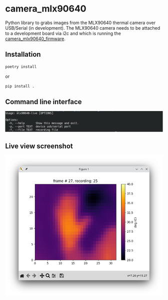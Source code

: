 # camera_mlx90640

Python library to grabs images from the MLX90640 thermal camera over USB/Serial
(in development).  The MLX90640 camera needs to be attached to a development
board via i2c and which is running the
[camera_mlx90640_firmware](https://github.com/willdickson/camera_mlx90640_firmware).

## Installation
```bash
poetry install
```
or 
```bash
pip install .
```

## Command line interface

![cli_screenshot](images/cli_screenshot.png)


## Live view screenshot
![live_view_screenshot](images/live_view_screenshot.png)



